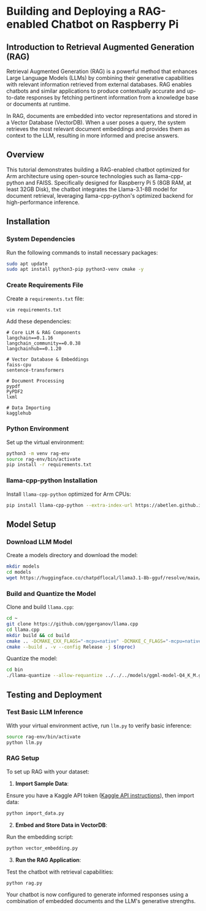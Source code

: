 # Building and Deploying a RAG-enabled Chatbot on Raspberry Pi

## Introduction to Retrieval Augmented Generation (RAG)

Retrieval Augmented Generation (RAG) is a powerful method that enhances Large Language Models (LLMs) by combining their generative capabilities with relevant information retrieved from external databases. RAG enables chatbots and similar applications to produce contextually accurate and up-to-date responses by fetching pertinent information from a knowledge base or documents at runtime.

In RAG, documents are embedded into vector representations and stored in a Vector Database (VectorDB). When a user poses a query, the system retrieves the most relevant document embeddings and provides them as context to the LLM, resulting in more informed and precise answers.

## Overview

This tutorial demonstrates building a RAG-enabled chatbot optimized for Arm architecture using open-source technologies such as llama-cpp-python and FAISS. Specifically designed for Raspberry Pi 5 (8GB RAM, at least 32GB Disk), the chatbot integrates the Llama-3.1-8B model for document retrieval, leveraging llama-cpp-python's optimized backend for high-performance inference.

## Installation

### System Dependencies

Run the following commands to install necessary packages:

```bash
sudo apt update
sudo apt install python3-pip python3-venv cmake -y
```

### Create Requirements File

Create a `requirements.txt` file:

```bash
vim requirements.txt
```

Add these dependencies:

```
# Core LLM & RAG Components
langchain==0.1.16
langchain_community==0.0.38
langchainhub==0.1.20

# Vector Database & Embeddings
faiss-cpu
sentence-transformers

# Document Processing
pypdf
PyPDF2
lxml

# Data Importing
kagglehub
```

### Python Environment

Set up the virtual environment:

```bash
python3 -m venv rag-env
source rag-env/bin/activate
pip install -r requirements.txt
```

### llama-cpp-python Installation

Install `llama-cpp-python` optimized for Arm CPUs:

```bash
pip install llama-cpp-python --extra-index-url https://abetlen.github.io/llama-cpp-python/whl/cpu
```

## Model Setup

### Download LLM Model

Create a models directory and download the model:

```bash
mkdir models
cd models
wget https://huggingface.co/chatpdflocal/llama3.1-8b-gguf/resolve/main/ggml-model-Q4_K_M.gguf
```

### Build and Quantize the Model

Clone and build `llama.cpp`:

```bash
cd ~
git clone https://github.com/ggerganov/llama.cpp
cd llama.cpp
mkdir build && cd build
cmake .. -DCMAKE_CXX_FLAGS="-mcpu=native" -DCMAKE_C_FLAGS="-mcpu=native"
cmake --build . -v --config Release -j $(nproc)
```

Quantize the model:

```bash
cd bin
./llama-quantize --allow-requantize ../../../models/ggml-model-Q4_K_M.gguf ../../../models/llama3.1-8b-instruct.Q
```

## Testing and Deployment

### Test Basic LLM Inference

With your virtual environment active, run `llm.py` to verify basic inference:

```bash
source rag-env/bin/activate
python llm.py
```

### RAG Setup

To set up RAG with your dataset:

1. **Import Sample Data**:

Ensure you have a Kaggle API token ([Kaggle API instructions](https://www.kaggle.com/docs/api)), then import data:

```bash
python import_data.py
```

2. **Embed and Store Data in VectorDB**:

Run the embedding script:

```bash
python vector_embedding.py
```

3. **Run the RAG Application**:

Test the chatbot with retrieval capabilities:

```bash
python rag.py
```

Your chatbot is now configured to generate informed responses using a combination of embedded documents and the LLM's generative strengths.
